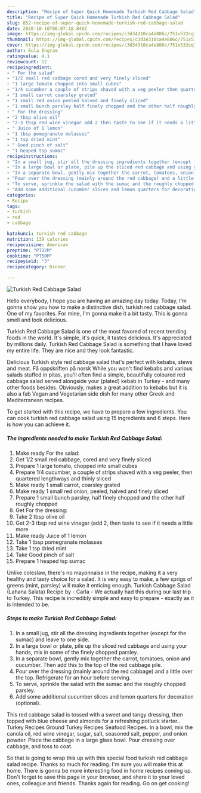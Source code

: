```yaml
---
description: "Recipe of Super Quick Homemade Turkish Red Cabbage Salad"
title: "Recipe of Super Quick Homemade Turkish Red Cabbage Salad"
slug: 852-recipe-of-super-quick-homemade-turkish-red-cabbage-salad
date: 2020-10-16T06:07:18.846Z
image: https://img-global.cpcdn.com/recipes/c3d34310ca4e886c/751x532cq70/turkish-red-cabbage-salad-recipe-main-photo.jpg
thumbnail: https://img-global.cpcdn.com/recipes/c3d34310ca4e886c/751x532cq70/turkish-red-cabbage-salad-recipe-main-photo.jpg
cover: https://img-global.cpcdn.com/recipes/c3d34310ca4e886c/751x532cq70/turkish-red-cabbage-salad-recipe-main-photo.jpg
author: Eula Ingram
ratingvalue: 4.1
reviewcount: 12
recipeingredient:
- " For the salad"
- "1/2 small red cabbage cored and very finely sliced"
- "1 large tomato chopped into small cubes"
- "1/4 cucumber a couple of strips shaved with a veg peeler then quartered lengthways and thinly sliced"
- "1 small carrot coarsley grated"
- "1 small red onion peeled halved and finely sliced"
- "1 small bunch parsley half finely chopped and the other half roughly chopped"
- " For the dressing"
- "2 tbsp olive oil"
- "2-3 tbsp red wine vinegar add 2 then taste to see if it needs a little more"
- " Juice of 1 lemon"
- "1 tbsp pomegranate molasses"
- "1 tsp dried mint"
- " Good pinch of salt"
- "1 heaped tsp sumac"
recipeinstructions:
- "In a small jug, stir all the dressing ingredients together (except for the sumac) and leave to one side."
- "In a large bowl or plate, pile up the sliced red cabbage and using your hands, mix in some of the finely chopped parsley."
- "In a separate bowl, gently mix together the carrot, tomatoes, onion and cucumber. Then add this to the top of the red cabbage pile."
- "Pour over the dressing (mainly around the red cabbage) and a little over the top. Refrigerate for an hour before serving."
- "To serve, sprinkle the salad with the sumac and the roughly chopped parsley."
- "Add some additional cucumber slices and lemon quarters for decoration (optional)."
categories:
- Recipe
tags:
- turkish
- red
- cabbage

katakunci: turkish red cabbage 
nutrition: 139 calories
recipecuisine: American
preptime: "PT32M"
cooktime: "PT50M"
recipeyield: "3"
recipecategory: Dinner

---
```



![Turkish Red Cabbage Salad](https://img-global.cpcdn.com/recipes/c3d34310ca4e886c/751x532cq70/turkish-red-cabbage-salad-recipe-main-photo.jpg)

Hello everybody, I hope you are having an amazing day today. Today, I'm gonna show you how to make a distinctive dish, turkish red cabbage salad. One of my favorites. For mine, I'm gonna make it a bit tasty. This is gonna smell and look delicious.

Turkish Red Cabbage Salad is one of the most favored of recent trending foods in the world. It's simple, it's quick, it tastes delicious. It's appreciated by millions daily. Turkish Red Cabbage Salad is something that I have loved my entire life. They are nice and they look fantastic.

Delicious Turkish style red cabbage salad that&#39;s perfect with kebabs, stews and meat. Få oppskriften på norsk While you won&#39;t find kebabs and various salads stuffed in pitas, you&#39;ll often find a simple, beautifully coloured red cabbage salad served alongside your (plated) kebab in Turkey - and many other foods besides. Obviously, makes a great addition to kebabs but it is also a fab Vegan and Vegetarian side dish for many other Greek and Mediterranean recipes.


To get started with this recipe, we have to prepare a few ingredients. You can cook turkish red cabbage salad using 15 ingredients and 6 steps. Here is how you can achieve it.

<!--inarticleads1-->

##### The ingredients needed to make Turkish Red Cabbage Salad:

1. Make ready  For the salad:
1. Get 1/2 small red cabbage, cored and very finely sliced
1. Prepare 1 large tomato, chopped into small cubes
1. Prepare 1/4 cucumber, a couple of strips shaved with a veg peeler, then quartered lengthways and thinly sliced
1. Make ready 1 small carrot, coarsley grated
1. Make ready 1 small red onion, peeled, halved and finely sliced
1. Prepare 1 small bunch parsley, half finely chopped and the other half roughly chopped
1. Get  For the dressing:
1. Take 2 tbsp olive oil
1. Get 2-3 tbsp red wine vinegar (add 2, then taste to see if it needs a little more
1. Make ready  Juice of 1 lemon
1. Take 1 tbsp pomegranate molasses
1. Take 1 tsp dried mint
1. Take  Good pinch of salt
1. Prepare 1 heaped tsp sumac


Unlike coleslaw, there&#39;s no mayonnaise in the recipe, making it a very healthy and tasty choice for a salad. It is very easy to make, a few sprigs of greens (mint, parsley) will make it enticing enough. Turkish Cabbage Salad (Lahana Salata) Recipe by - Carla - We actually had this during our last trip to Turkey. This recipe is incredibly simple and easy to prepare - exactly as it is intended to be. 

<!--inarticleads2-->

##### Steps to make Turkish Red Cabbage Salad:

1. In a small jug, stir all the dressing ingredients together (except for the sumac) and leave to one side.
1. In a large bowl or plate, pile up the sliced red cabbage and using your hands, mix in some of the finely chopped parsley.
1. In a separate bowl, gently mix together the carrot, tomatoes, onion and cucumber. Then add this to the top of the red cabbage pile.
1. Pour over the dressing (mainly around the red cabbage) and a little over the top. Refrigerate for an hour before serving.
1. To serve, sprinkle the salad with the sumac and the roughly chopped parsley.
1. Add some additional cucumber slices and lemon quarters for decoration (optional).


This red cabbage salad is tossed with a sweet and tangy dressing, then topped with blue cheese and almonds for a refreshing potluck starter.. Turkey Recipes Ground Turkey Recipes Seafood Recipes. In a bowl, mix the canola oil, red wine vinegar, sugar, salt, seasoned salt, pepper, and onion powder. Place the cabbage in a large glass bowl. Pour dressing over cabbage, and toss to coat. 

So that is going to wrap this up with this special food turkish red cabbage salad recipe. Thanks so much for reading. I'm sure you will make this at home. There is gonna be more interesting food in home recipes coming up. Don't forget to save this page in your browser, and share it to your loved ones, colleague and friends. Thanks again for reading. Go on get cooking!
